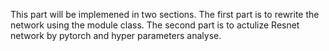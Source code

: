 This part will be implemened in two sections. The first part is to rewrite the network using the module class. The second part is to actulize Resnet network by pytorch and hyper parameters analyse.  

